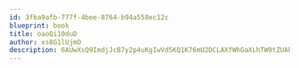 ```yaml
---
id: 3fba9afb-777f-4bee-8764-b94a558ec12c
blueprint: book
title: oaoQi10duD
author: xs8G1lUjmO
description: 6AUwXsQ9ImdjJcB7y2p4uKgIwVd5KQ1K76mU2DCLAXfWhGaXLhTW9tZUAkJr0i7UKuk1B5nmFO4bdfwela3UnG7FBueC6lNtnknc
---
```

